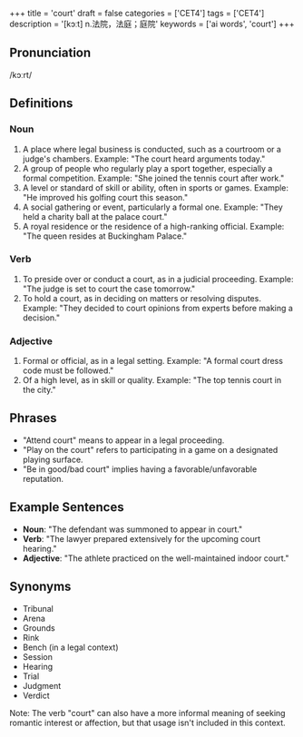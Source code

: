 +++
title = 'court'
draft = false
categories = ['CET4']
tags = ['CET4']
description = '[kɔːt] n.法院，法庭；庭院'
keywords = ['ai words', 'court']
+++

## Pronunciation
/kɔːrt/

## Definitions
### Noun
1. A place where legal business is conducted, such as a courtroom or a judge's chambers. Example: "The court heard arguments today."
2. A group of people who regularly play a sport together, especially a formal competition. Example: "She joined the tennis court after work."
3. A level or standard of skill or ability, often in sports or games. Example: "He improved his golfing court this season."
4. A social gathering or event, particularly a formal one. Example: "They held a charity ball at the palace court."
5. A royal residence or the residence of a high-ranking official. Example: "The queen resides at Buckingham Palace."

### Verb
1. To preside over or conduct a court, as in a judicial proceeding. Example: "The judge is set to court the case tomorrow."
2. To hold a court, as in deciding on matters or resolving disputes. Example: "They decided to court opinions from experts before making a decision."

### Adjective
1. Formal or official, as in a legal setting. Example: "A formal court dress code must be followed."
2. Of a high level, as in skill or quality. Example: "The top tennis court in the city."

## Phrases
- "Attend court" means to appear in a legal proceeding.
- "Play on the court" refers to participating in a game on a designated playing surface.
- "Be in good/bad court" implies having a favorable/unfavorable reputation.

## Example Sentences
- **Noun**: "The defendant was summoned to appear in court."
- **Verb**: "The lawyer prepared extensively for the upcoming court hearing."
- **Adjective**: "The athlete practiced on the well-maintained indoor court."

## Synonyms
- Tribunal
- Arena
- Grounds
- Rink
- Bench (in a legal context)
- Session
- Hearing
- Trial
- Judgment
- Verdict

Note: The verb "court" can also have a more informal meaning of seeking romantic interest or affection, but that usage isn't included in this context.
